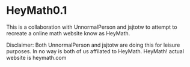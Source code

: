 # HeyMath0.1
This is a collaboration with UnnormalPerson and jsjtotw to attempt to recreate a online math website know as HeyMath.

Disclaimer: Both UnnormalPerson and jsjtotw are doing this for leisure purposes.  In no way is both of us affilated to HeyMath.
HeyMath! actual website is heymath.com

